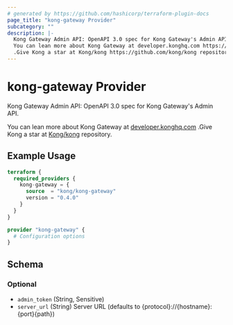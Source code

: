 ```yaml
---
# generated by https://github.com/hashicorp/terraform-plugin-docs
page_title: "kong-gateway Provider"
subcategory: ""
description: |-
  Kong Gateway Admin API: OpenAPI 3.0 spec for Kong Gateway's Admin API.
  You can lean more about Kong Gateway at developer.konghq.com https://developer.konghq.com
  .Give Kong a star at Kong/kong https://github.com/kong/kong repository.
---
```


# kong-gateway Provider

Kong Gateway Admin API: OpenAPI 3.0 spec for Kong Gateway's Admin API.

You can lean more about Kong Gateway at [developer.konghq.com](https://developer.konghq.com)
.Give Kong a star at [Kong/kong](https://github.com/kong/kong) repository.

## Example Usage

```terraform
terraform {
  required_providers {
    kong-gateway = {
      source  = "kong/kong-gateway"
      version = "0.4.0"
    }
  }
}

provider "kong-gateway" {
  # Configuration options
}
```

<!-- schema generated by tfplugindocs -->
## Schema

### Optional

- `admin_token` (String, Sensitive)
- `server_url` (String) Server URL (defaults to {protocol}://{hostname}:{port}{path})
